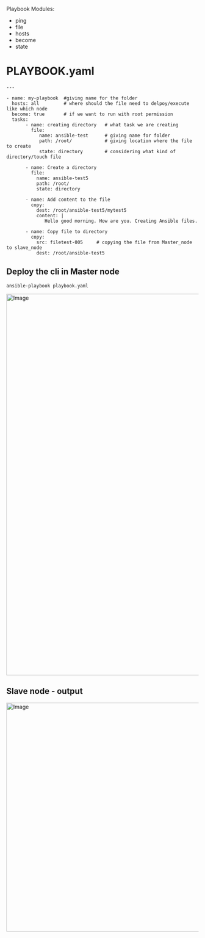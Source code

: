 Playbook Modules:
- ping
- file
- hosts
- become
- state

# PLAYBOOK.yaml
```
---

- name: my-playbook  #giving name for the folder
  hosts: all         # where should the file need to delpoy/execute like which node
  become: true       # if we want to run with root permission
  tasks:
       - name: creating directory   # what task we are creating
         file:
            name: ansible-test      # giving name for folder
            path: /root/            # giving location where the file to create
            state: directory        # considering what kind of directory/touch file
  
       - name: Create a directory
         file:
           name: ansible-test5
           path: /root/
           state: directory

       - name: Add content to the file
         copy:
           dest: /root/ansible-test5/mytest5
           content: |
              Hello good morning. How are you. Creating Ansible files.

       - name: Copy file to directory
         copy:
           src: filetest-005     # copying the file from Master_node to slave_node
           dest: /root/ansible-test5
  ```
## Deploy the cli in Master node
```
ansible-playbook playbook.yaml
```
<img alt="Image" src="https://github.com/user-attachments/assets/fcec9bec-5b44-4e0d-836b-5bd4c7bf4316" width="1000px">

## Slave node - output
<img alt="Image" src="https://github.com/user-attachments/assets/d626af2d-cd21-42bc-9e03-8d7354c6ce31" width="600px">


